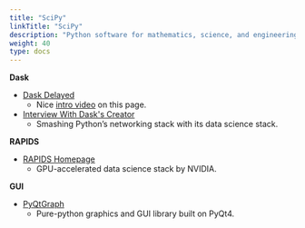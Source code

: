 ```yaml
---
title: "SciPy"
linkTitle: "SciPy"
description: "Python software for mathematics, science, and engineering."
weight: 40
type: docs
---
```


**Dask**

* [Dask Delayed](https://docs.dask.org/en/latest/delayed.html)
  * Nice [intro video](https://youtu.be/SHqFmynRxVU) on this page.
* [Interview With Dask's Creator](https://notamonadtutorial.com/interview-with-dasks-creator-scale-your-python-from-one-computer-to-a-thousand-b4483376f200)
  * Smashing Python’s networking stack with its data science stack.

**RAPIDS**

* [RAPIDS Homepage](https://rapids.ai/)
  * GPU-accelerated data science stack by NVIDIA.

**GUI**

* [PyQtGraph](http://www.pyqtgraph.org/)
  * Pure-python graphics and GUI library built on PyQt4.
